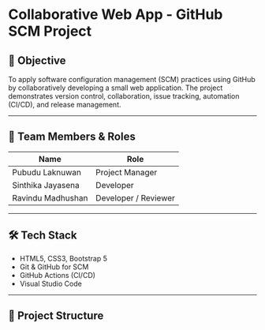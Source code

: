 # Collaborative Web App - GitHub SCM Project

## 🎯 Objective
To apply software configuration management (SCM) practices using GitHub by collaboratively developing a small web application. The project demonstrates version control, collaboration, issue tracking, automation (CI/CD), and release management.

---

## 👥 Team Members & Roles
| Name              | Role                |
|-------------------|---------------------|
| Pubudu Laknuwan   | Project Manager     |
| Sinthika Jayasena | Developer           |
| Ravindu Madhushan | Developer / Reviewer |

---

## 🛠️ Tech Stack
- HTML5, CSS3, Bootstrap 5
- Git & GitHub for SCM
- GitHub Actions (CI/CD)
- Visual Studio Code

---

## 📁 Project Structure

